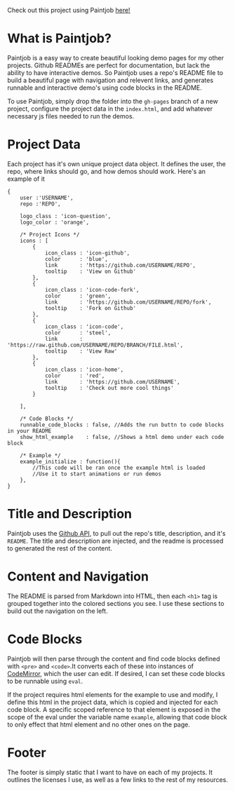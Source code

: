 Check out this project using Paintjob [here!](http://stolksdorf.github.io/Paintjob)

# What is Paintjob?
Paintjob is a easy way to create beautiful looking demo pages for my other projects. Github READMEs are perfect for documentation, but lack the ability to have interactive demos. So Paintjob uses a repo's README file to build a beautiful page with navigation and relevent links, and generates runnable and interactive demo's using code blocks in the README.

To use Paintjob, simply drop the folder into the `gh-pages` branch of a new project, configure the project data in the `index.html`, and add whatever necessary js files needed to run the demos.

# Project Data
Each project has it's own unique project data object. It defines the user, the repo, where links should go, and how demos should work. Here's an example of it

	{
		user :'USERNAME',
		repo :'REPO',

		logo_class : 'icon-question',
		logo_color : 'orange',

		/* Project Icons */
		icons : [
			{
				icon_class : 'icon-github',
				color      : 'blue',
				link       : 'https://github.com/USERNAME/REPO',
				tooltip    : 'View on Github'
			},
			{
				icon_class : 'icon-code-fork',
				color      : 'green',
				link       : 'https://github.com/USERNAME/REPO/fork',
				tooltip    : 'Fork on Github'
			},
			{
				icon_class : 'icon-code',
				color      : 'steel',
				link       : 'https://raw.github.com/USERNAME/REPO/BRANCH/FILE.html',
				tooltip    : 'View Raw'
			},
			{
				icon_class : 'icon-home',
				color      : 'red',
				link       : 'https://github.com/USERNAME',
				tooltip    : 'Check out more cool things'
			}

		],

		/* Code Blocks */
		runnable_code_blocks : false, //Adds the run buttn to code blocks in your README
		show_html_example    : false, //Shows a html demo under each code block

		/* Example */
		example_initialize : function(){
			//This code will be ran once the example html is loaded
			//Use it to start animations or run demos
		},
	}

# Title and Description
Paintjob uses the [Github API](http://developer.github.com/), to pull out the repo's title, description, and it's `README`. The title and description are injected, and the readme is processed to generated the rest of the content.

# Content and Navigation
The README is parsed from Markdown into HTML, then each `<h1>` tag is grouped together into the colored sections you see. I use these sections to build out the navigation on the left.

# Code Blocks
Paintjob will then parse through the content and find code blocks defined with `<pre>` and `<code>`.It converts each of these into instances of [CodeMirror](http://codemirror.net/), which the user can edit. If desired, I can set these code blocks to be runnable using `eval`.

If the project requires html elements for the example to use and modify, I define this html in the project data, which is copied and injected for each code block. A specific scoped reference to that element is exposed in the scope of the eval under the variable name `example`, allowing that code block to only effect that html element and no other ones on the page.

# Footer
The footer is simply static that I want to have on each of my projects. It outlines the licenses I use, as well as a few links to the rest of my resources.




